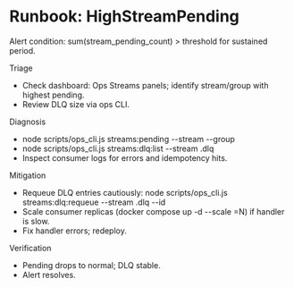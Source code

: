 # Runbook: HighStreamPending

Alert condition: sum(stream_pending_count) > threshold for sustained period.

Triage

- Check dashboard: Ops Streams panels; identify stream/group with highest pending.
- Review DLQ size via ops CLI.

Diagnosis

- node scripts/ops_cli.js streams:pending --stream <name> --group <group>
- node scripts/ops_cli.js streams:dlq:list --stream <stream>.dlq
- Inspect consumer logs for errors and idempotency hits.

Mitigation

- Requeue DLQ entries cautiously: node scripts/ops_cli.js streams:dlq:requeue --stream <stream>.dlq --id <id>
- Scale consumer replicas (docker compose up -d --scale <service>=N) if handler is slow.
- Fix handler errors; redeploy.

Verification

- Pending drops to normal; DLQ stable.
- Alert resolves.
